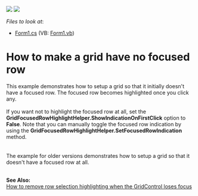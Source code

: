<!-- default badges list -->
[![](https://img.shields.io/badge/Open_in_DevExpress_Support_Center-FF7200?style=flat-square&logo=DevExpress&logoColor=white)](https://supportcenter.devexpress.com/ticket/details/E664)
[![](https://img.shields.io/badge/📖_How_to_use_DevExpress_Examples-e9f6fc?style=flat-square)](https://docs.devexpress.com/GeneralInformation/403183)
<!-- default badges end -->
<!-- default file list -->
*Files to look at*:

* [Form1.cs](./CS/Form1.cs) (VB: [Form1.vb](./VB/Form1.vb))
<!-- default file list end -->
# How to make a grid have no focused row


<p>This example demonstrates how to setup a grid so that it initially doesn't have a focused row. The focused row becomes highlighted once you click any.<br><br>If you want not to highlight the focused row at all, set the <strong>GridFocusedRowHighlightHelper.ShowIndicationOnFirstClick</strong> option to <strong>False</strong>. Note that you can manually toggle the focused row indication by using the <strong>GridFocusedRowHighlightHelper.SetFocusedRowIndication</strong> method.<br><br><br>The example for older versions demonstrates how to setup a grid so that it doesn't have a focused row at all.<br><br></p>
<p><strong>See Also:</strong><br> <a href="https://www.devexpress.com/Support/Center/p/E2090">How to remove row selection highlighting when the GridControl loses focus</a></p>

<br/>


